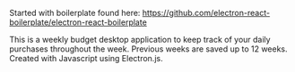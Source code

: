 Started with boilerplate found here: https://github.com/electron-react-boilerplate/electron-react-boilerplate

This is a weekly budget desktop application to keep track of your daily purchases throughout
the week. Previous weeks are saved up to 12 weeks. Created with Javascript using Electron.js.
